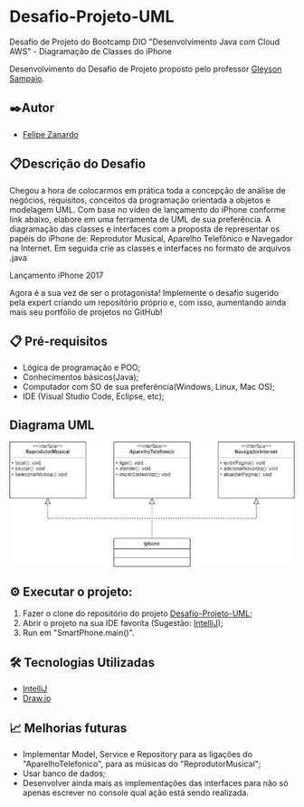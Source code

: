 # Desafio-Projeto-UML
Desafio de Projeto do Bootcamp DIO "Desenvolvimento Java com Cloud AWS" - Diagramação de Classes do iPhone


Desenvolvimento do Desafio de Projeto proposto pelo professor [Gleyson Sampaio](https://github.com/glysns).

## ✒️Autor
- [Felipe Zanardo](https://github.com/FelipeBZanardo)

## 📋Descrição do Desafio

Chegou a hora de colocarmos em prática toda a concepção de análise de negócios, requisitos, conceitos da programação orientada a objetos e modelagem UML. Com base no vídeo de lançamento do iPhone conforme link abaixo, elabore em uma ferramenta de UML de sua preferência. A diagramação das classes e interfaces com a proposta de representar os papéis do iPhone de: Reprodutor Musical, Aparelho Telefônico e Navegador na Internet. Em seguida crie as classes e interfaces no formato de arquivos .java

Lançamento iPhone 2017

Agora é a sua vez de ser o protagonista! Implemente o desafio sugerido pela expert criando um repositório próprio e, com isso, aumentando ainda mais seu portfólio de projetos no GitHub!

## 📋  Pré-requisitos
- Lógica de programação e POO;
- Conhecimentos básicos(Java);
- Computador com SO de sua preferência(Windows, Linux, Mac OS);
- IDE (Visual Studio Code, Eclipse, etc);

## Diagrama UML 

<p align="center">
  <img src="./_captures/Diagrama.jpg">
</p>

## ⚙️ Executar o projeto:
1. Fazer o clone do repositório do projeto [Desafio-Projeto-UML](https://github.com/FelipeBZanardo/Desafio-Projeto-UML);
2. Abrir o projeto na sua IDE favorita (Sugestão: [IntelliJ](https://www.jetbrains.com/pt-br/idea/));
3. Run em "SmartPhone.main()".

## 🛠️ Tecnologias Utilizadas

* [IntelliJ](https://www.jetbrains.com/pt-br/idea/)
* [Draw.io](https://app.diagrams.net/)


## 📈 Melhorias futuras

- Implementar Model, Service e Repository para as ligações do "AparelhoTelefonico", para as músicas do "ReprodutorMusical";
- Usar banco de dados;
- Desenvolver ainda mais as implementações das interfaces para não só apenas escrever no console qual ação está sendo realizada.


